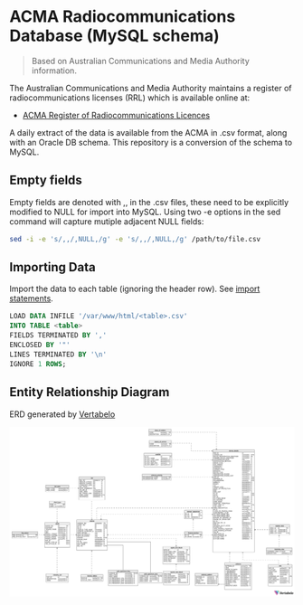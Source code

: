 # ACMA Radiocommunications Database (MySQL schema)

> Based on Australian Communications and Media Authority information.

The Australian Communications and Media Authority maintains a register of radiocommunications licenses (RRL) which is available online at:
- [ACMA Register of Radiocommunications Licences](https://web.acma.gov.au/rrl/register_search.main_page)

A daily extract of the data is available from the ACMA in .csv format, along with an Oracle DB schema. This repository is a conversion of the schema to MySQL.

## Empty fields
Empty fields are denoted with ,, in the .csv files, these need to be explicitly modified to NULL for import into MySQL. Using two -e options in the sed command will capture mutiple adjacent NULL fields:

```bash
sed -i -e 's/,,/,NULL,/g' -e 's/,,/,NULL,/g' /path/to/file.csv
```

## Importing Data
Import the data to each table (ignoring the header row). See [import statements](import-statements.txt).

```sql
LOAD DATA INFILE '/var/www/html/<table>.csv'
INTO TABLE <table>
FIELDS TERMINATED BY ','
ENCLOSED BY '"'
LINES TERMINATED BY '\n'
IGNORE 1 ROWS;
```

## Entity Relationship Diagram
ERD generated by [Vertabelo](https://vertabelo.com/)

![ERD](ACMA_RRL-2022-03-29_12-47.png)